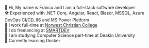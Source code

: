 👋 Hi, My name is Franco and I am a full-stack software developer <br/>
🛠️ Experienced with .NET Core, Angular, React, Blazor, MSSQL, Azure DevOps CI/CD, IIS and MS Power Platform <br />
👷 I work full-time at <a href="https://www.norwest.nsw.edu.au">Norwest Christian College<a/> <br/>
💼 I do freelancing at <a href="https://smartdev.com.au">SMARTDEV<a/> <br/>
🌱 I am studying Computer Science part-time at Deakin University <br/>
👀 Currently learning Docker <br/>

<!---
Franco-Diaz-Licham/Franco-Diaz-Licham is a ✨ special ✨ repository because its `README.md` (this file) appears on your GitHub profile.
You can click the Preview link to take a look at your changes.
--->
